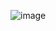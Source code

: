 ![image](https://github.com/BogusFrontend/PasswordGenerator/assets/101849208/06d44e0c-61ef-42b1-b73f-86cebf18bea3)
